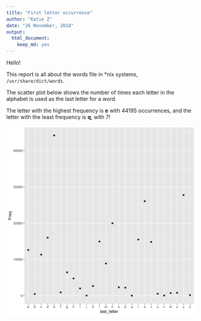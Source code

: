 ```yaml
---
title: "First letter occurrence"
author: "Katie Z"
date: "26 November, 2018"
output:
  html_document:
    keep_md: yes
---
```




Hello!

This report is all about the words file in *nix systems, `/usr/share/dict/words`. 

The scatter plot below shows the number of times each letter in the alphabet is used as the last letter for a word.

The letter with the highest frequency is **e** with 44195 occurrences, and the letter with the least frequency is **q**, with 7!

![*Fig. 1* A scatter plot of word first letter frequency](last_letter.png)
